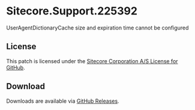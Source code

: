 # Sitecore.Support.225392
UserAgentDictionaryCache size and expiration time cannot be configured

## License  
This patch is licensed under the [Sitecore Corporation A/S License for GitHub](https://github.com/sitecoresupport/Sitecore.Support.225392/blob/master/LICENSE).  

## Download  
Downloads are available via [GitHub Releases](https://github.com/sitecoresupport/Sitecore.Support.225392/releases).  
